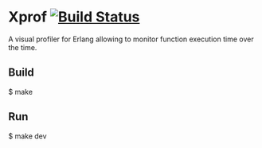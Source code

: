 Xprof [![Build Status](https://travis-ci.org/mniec/xprof.svg?branch=master)](https://travis-ci.org/mniec/xprof)
=====

A visual profiler for Erlang allowing to monitor function execution time over the time.

Build
-----

$ make

Run
---

$ make dev
